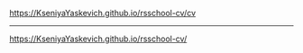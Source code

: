 https://KseniyaYaskevich.github.io/rsschool-cv/cv

----

https://KseniyaYaskevich.github.io/rsschool-cv/
